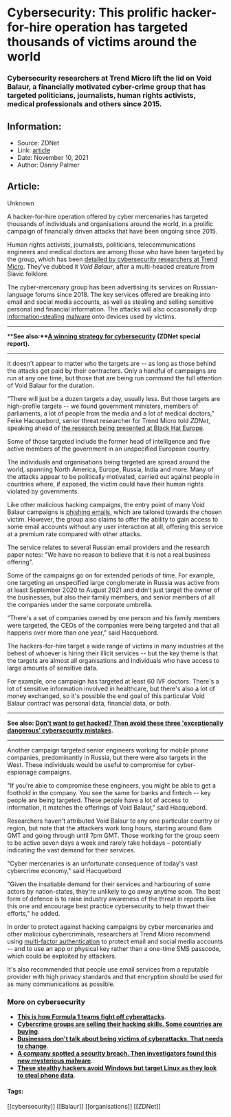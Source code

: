 # Cybersecurity: This prolific hacker-for-hire operation has targeted thousands of victims around the world
### Cybersecurity researchers at Trend Micro lift the lid on Void Balaur, a financially motivated cyber-crime group that has targeted politicians, journalists, human rights activists, medical professionals and others since 2015.

## Information:
+ Source: ZDNet
+ Link: [article](https://www.zdnet.com/article/this-cyber-mercenary-hacking-group-has-targeted-thousands-of-victims-around-the-world/)
+ Date: November 10, 2021
+ Author: Danny Palmer


## Article:
Unknown

A hacker-for-hire operation offered by cyber mercenaries has targeted thousands of individuals and organisations around the world, in a prolific campaign of financially driven attacks that have been ongoing since 2015.


Human rights activists, journalists, politicians, telecommunications engineers and medical doctors are among those who have been targeted by the group, which has been [detailed by cybersecurity researchers at Trend Micro](https://www.trendmicro.com/en_us/research/21/k/void-balaur-and-the-rise-of-the-cybermercenary-industry.html). They've dubbed it *Void Balaur*, after a multi-headed creature from Slavic folklore.

The cyber-mercenary group has been advertising its services on Russian-language forums since 2018. The key services offered are breaking into email and social media accounts, as well as stealing and selling sensitive personal and financial information. The attacks will also occasionally drop [information-stealing](https://www.zdnet.com/article/trojan-malware-the-hidden-cyber-threat-to-your-pc/) [malware](https://www.zdnet.com/article/what-is-malware-everything-you-need-to-know-about-viruses-trojans-and-malicious-software/) onto devices used by victims.



---

****See also:**[**A winning strategy for cybersecurity**](http://www.zdnet.com/topic/a-winning-strategy-for-cybersecurity/) **(ZDNet special report).****



---

It doesn't appear to matter who the targets are -- as long as those behind the attacks get paid by their contractors. Only a handful of campaigns are run at any one time, but those that are being run command the full attention of Void Balaur for the duration. 

"There will just be a dozen targets a day, usually less. But those targets are high-profile targets -- we found government ministers, members of parliaments, a lot of people from the media and a lot of medical doctors," Feike Hacquebord, senior threat researcher for Trend Micro told *ZDNet*, speaking ahead of [the research being presented at Black Hat Europe](https://www.blackhat.com/eu-21/briefings/schedule/#who-did-it---how-we-attributed-campaigns-of-a-cyber-mercenary-24803).

Some of those targeted include the former head of intelligence and five active members of the government in an unspecified European country. 






The individuals and organisations being targeted are spread around the world, spanning North America, Europe, Russia, India and more. Many of the attacks appear to be politically motivated, carried out against people in countries where, if exposed, the victim could have their human rights violated by governments. 

Like other malicious hacking campaigns, the entry point of many Void Balaur campaigns is [phishing emails](https://www.zdnet.com/article/what-is-phishing-how-to-protect-yourself-from-scam-emails-and-more/), which are tailored towards the chosen victim. However, the group also claims to offer the ability to gain access to some email accounts without any user interaction at all, offering this service at a premium rate compared with other attacks.

The service relates to several Russian email providers and the research paper notes: "We have no reason to believe that it is not a real business offering".

Some of the campaigns go on for extended periods of time. For example, one targeting an unspecified large conglomerate in Russia was active from at least September 2020 to August 2021 and didn't just target the owner of the businesses, but also their family members, and senior members of all the companies under the same corporate umbrella. 

"There's a set of companies owned by one person and his family members were targeted, the CEOs of the companies were being targeted and that all happens over more than one year," said Hacquebord.

The hackers-for-hire target a wide range of victims in many industries at the behest of whoever is hiring their illicit services -- but the key theme is that the targets are almost all organisations and individuals who have access to large amounts of sensitive data.

For example, one campaign has targeted at least 60 IVF doctors. There's a lot of sensitive information involved in healthcare, but there's also a lot of money exchanged, so it's possible the end goal of this particular Void Balaur contract was personal data, financial data, or both.



---

****See also: [Don't want to get hacked? Then avoid these three 'exceptionally dangerous' cybersecurity mistakes](https://www.zdnet.com/article/dont-want-to-get-hacked-then-avoid-these-three-exceptionally-dangerous-cybersecurity-mistakes/).****



---

Another campaign targeted senior engineers working for mobile phone companies, predominantly in Russia, but there were also targets in the West. These individuals would be useful to compromise for cyber-espionage campaigns.

"If you're able to compromise these engineers, you might be able to get a foothold in the company. You see the same for banks and fintech -- key people are being targeted. These people have a lot of access to information, it matches the offerings of Void Balaur," said Hacquebord.

Researchers haven't attributed Void Balaur to any one particular country or region, but note that the attackers work long hours, starting around 6am GMT and going through until 7pm GMT. Those working for the group seem to be active seven days a week and rarely take holidays – potentially indicating the vast demand for their services. 

"Cyber mercenaries is an unfortunate consequence of today's vast cybercrime economy," said Hacquebord

"Given the insatiable demand for their services and harbouring of some actors by nation-states, they're unlikely to go away anytime soon. The best form of defence is to raise industry awareness of the threat in reports like this one and encourage best practice cybersecurity to help thwart their efforts," he added.

In order to protect against hacking campaigns by cyber mercenaries and other malicious cybercriminals, researchers at Trend Micro recommend using [multi-factor authentication](https://www.zdnet.com/article/multi-factor-authentication-use-it-for-all-the-people-that-access-your-network-all-the-time/) to protect email and social media accounts -- and to use an app or physical key rather than a one-time SMS passcode, which could be exploited by attackers.

It's also recommended that people use email services from a reputable provider with high privacy standards and that encryption should be used for as many communications as possible.

### **More on cybersecurity**

* [**This is how Formula 1 teams fight off cyberattacks**](https://www.zdnet.com/article/this-is-how-formula-1-teams-fight-off-cyberattacks/).
* [**Cybercrime groups are selling their hacking skills. Some countries are buying**](https://www.zdnet.com/article/cybercrime-groups-are-selling-their-hacking-skills-some-countries-are-buying/).
* [**Businesses don't talk about being victims of cyberattacks. That needs to change**](https://www.zdnet.com/article/businesses-dont-talk-about-being-victims-of-cyberattacks-that-needs-to-change/).
* [**A company spotted a security breach. Then investigators found this new mysterious malware**](https://www.zdnet.com/article/a-company-spotted-a-security-breach-then-investigators-found-this-new-mysterious-malware/).
* [**These stealthy hackers avoid Windows but target Linux as they look to steal phone data**](https://www.zdnet.com/article/these-hackers-dodge-windows-and-target-linux-as-they-look-to-steal-phone-data/).





#### Tags:
[[cybersecurity]] [[Balaur]] [[organisations]] [[ZDNet]]
